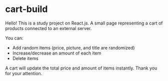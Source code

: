# cart-build
Hello! 
This is a study project on React.js. A small page representing a cart of products connected to an external server. 

You can: 
- Add random items (price, picture, and title are randomized)
- Increase/decrease an amount of each item 
- Delete items

A cart will update the total price and amount of items instantly. 
Thank you for your attention. 

